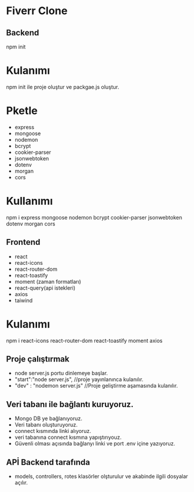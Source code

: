 # Fiverr Clone

## Backend
npm init

# Kulanımı
npm init ile proje oluştur ve packgae.js oluştur.

# Pketle
- express
- mongoose
- nodemon
- bcrypt
- cookier-parser
- jsonwebtoken
- dotenv
- morgan
- cors

# Kullanımı
npm i express mongoose nodemon bcrypt cookier-parser jsonwebtoken dotenv morgan cors

## Frontend

- react
- react-icons
- react-router-dom
- react-toastify
- moment (zaman formatları)
- react-query(api istekleri)
- axios
- taiwind

# Kulanımı 
npm i react-icons react-router-dom react-toastify moment axios

## Proje çalıştırmak
- node server.js portu dinlemeye başlar.
- "start":"node server.js", //proje yayınlanınca kulanılır.
- "dev" : "nodemon server.js" //Proje geliştirme aşamasında kulanılır.

## Veri tabanı ile bağlantı kuruyoruz.
- Mongo DB ye bağlanıyoruz.
- Veri tabanı oluşturuyoruz.
- connect kısmında linki alıyoruz.
- veri tabanına connect kısmına yapıştırıyouz.
- Güvenli olması açısında bağlanyı linki ve port .env içine yazıyoruz.

## APİ Backend tarafında
- models, controllers, rotes klasörler olşturulur ve akabinde ilgili dosyalar açılır.











